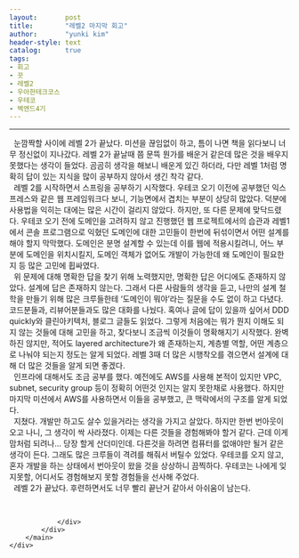 ```yaml
---
layout:       post
title:        "레벨2 마지막 회고"
author:       "yunki kim"
header-style: text
catalog:      true
tags: 
- 회고
- 끗
- 레벨2
- 우아한테크코스
- 우테코
- 벡엔드4기
---
```


<head></head>
<body id="tt-body-page" class="">
<div id="wrap" class="wrap-right">
    <div id="container">
        <main class="main ">
            <div class="area-main">
                <div class="area-view">
                    <div class="article-header"></div>
                    <hr>
                    <div class="article-view">
                        <div class="contents_style">
                            <p data-ke-size="size16" style="text-align: left;">&nbsp;&nbsp;눈깜짝할 사이에 레벨 2가 끝났다. 미션을 끊임없이 하고, 틈이 나면 책을 읽다보니 너무 정신없이 지나갔다. 레벨 2가 끝날때 쯤 문뜩 뭔가를 배운거 같은데 많은 것을 배우지 못했다는 생각이 들었다. 곰곰히 생각을 해보니 배운게 있긴 하더라, 다만 레벨 1처럼 명확히 답이 있는 지식을 많이 공부하지 않아서 생긴 착각 같다.<br>&nbsp;&nbsp;레벨 2를 시작하면서 스프링을 공부하기 시작했다. 우테코 오기 이전에 공부했던 익스프레스와 같은 웹 프레임워크다 보니, 기능면에서 겹치는 부분이 상당히 많았다. 덕분에 사용법을 익히는 대에는 많은 시간이 걸리지 않았다. 하지만, 또 다른 문제에 맞닥드렸다. 우테코 오기 전에 도메인을 고려하지 않고 진행했던 웹 프로젝트에서의 습관과 레벨1에서 콘솔 프로그램으로 익혔던 도메인에 대한 고민들이 한번에 뒤섞이면서 어떤 설계를 해야 할지 막막했다. 도메인은 분명 설계할 수 있는데 이를 웹에 적용시킬려니, 어느 부분에 도메인을 위치시킬지, 도메인 객체가 없어도 개발이 가능한데 왜 도메인이 필요한지 등 많은 고민에 휩싸였다. <br>&nbsp;&nbsp;위 문제에 대해 명확한 답을 찾기 위해 노력했지만, 명확한 답은 어디에도 존재하지 않았다. 설계에 답은 존재하지 않는다. 그래서 다른 사람들의 생각을 듣고, 나만의 설계 철학을 만들기 위해 많은 크루들한테 ‘도메인이 뭐야’라는 질문을 수도 없이 하고 다녔다. 코드분들과, 리뷰어분들과도 많은 대화를 나눴다. 혹여나 글에 답이 있을까 싶어서 DDD quickly와 클린아키텍처, 블로그 글들도 읽었다. 그렇게 처음에는 뭐가 뭔지 이해도 되지 않는 것들에 대해 고민을 하고, 찾다보니 조금씩 이것들이 명확해지기 시작했다. 완벽하진 않지만, 적어도 layered architecture가 왜 존재하는지, 계층별 역할, 어떤 계층으로 나눠야 되는지 정도는 알게 되었다. 레벨 3때 더 많은 시행착오를 겪으면서 설계에 대해 더 많은 것들을 알게 되면 좋겠다.<br>&nbsp;&nbsp;인프라에 대해서도 조금 공부를 했다. 예전에도 AWS를 사용해 본적이 있지만 VPC, subnet, security group 등이 정확히 어떤것 인지는 알지 못한채로 사용했다. 하지만 마지막 미션에서 AWS를 사용하면서 이들을 공부했고, 큰 맥락에서의 구조를 알게 되었다.<br>&nbsp;&nbsp;지쳤다. 개발만 하고도 살수 있을거라는 생각을 가지고 살았다. 하지만 한번 번아웃이 오고 나니, 그 생각이 싹 사라졌다. 이제는 다른 것들을 경험해봐야 할거 같다. 근데 이게 맘처럼 되려나… 당장 할게 산더미인데. 다른것을 하려면 컴퓨터를 없애야만 될거 같은 생각이 든다. 그래도 많은 크루들이 격려를 해줘서 버틸수 있었다. 우테코를 오지 않고, 혼자 개발을 하는 상태에서 번아웃이 왔을 것을 상상하니 끔찍하다. 우테코는 나에게 잊지못할, 어디서도 경험해보지 못할 경험들을 선사해 주었다.<br>&nbsp;&nbsp;레벨 2가 끝났다. 후련하면서도 너무 빨리 끝난거 같아서 아쉬움이 남는다. </p>
                        </div>
                        <br>
                        <div class="tags"></div>
                    </div>
                    
                </div>
            </div>
        </main>
    </div>
</div>


</body>